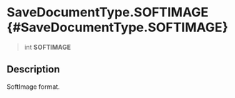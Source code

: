 SaveDocumentType.SOFTIMAGE {#SaveDocumentType.SOFTIMAGE}
==========================

> int **SOFTIMAGE**

Description
-----------

SoftImage format.
